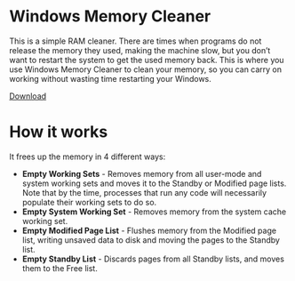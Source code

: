 # Windows Memory Cleaner
This is a simple RAM cleaner. There are times when programs do not release the memory they used, making the machine slow, but you don’t want to restart the system to get the used memory back. This is where you use Windows Memory Cleaner to clean your memory, so you can carry on working without wasting time restarting your Windows.

[Download](https://github.com/IgorMundstein/WinMemoryCleaner/releases/download/1.0/WinMemoryCleaner.exe)

# How it works
It frees up the memory in 4 different ways:

- **Empty Working Sets** - Removes memory from all user-mode and system working sets and moves it to the Standby or Modified page lists. Note that by the time, processes that run any code will necessarily populate their working sets to do so.
- **Empty System Working Set** - Removes memory from the system cache working set.
- **Empty Modified Page List** - Flushes memory from the Modified page list, writing unsaved data to disk and moving the pages to the Standby list.
- **Empty Standby List** - Discards pages from all Standby lists, and moves them to the Free list.
